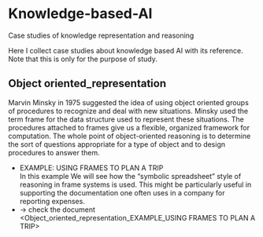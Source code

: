 # Knowledge-based-AI
Case studies of knowledge representation and reasoning

Here I collect case studies about knowledge based AI with its reference. Note that this is only for the purpose of study.

## Object oriented_representation 
Marvin Minsky in 1975 suggested the idea of using object oriented groups of procedures to recognize and deal with new situations. Minsky used the term frame for the data structure used to represent these situations. The procedures attached to frames give us a flexible, organized framework for computation. The whole point of object-oriented reasoning is to determine the sort of questions appropriate for a type of object and to design procedures to answer them. <br>
* EXAMPLE: USING FRAMES TO PLAN A TRIP <br>
In this example We will see how the “symbolic spreadsheet” style of reasoning in frame systems is used. This might be particularly useful in supporting the documentation one often uses in a company for reporting expenses. <br>
* → check the document <Object_oriented_representation_EXAMPLE_USING FRAMES TO PLAN A TRIP>
